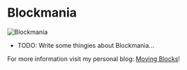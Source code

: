 Blockmania
==========

![Blockmania](https://github.com/begla/Blockmania/raw/master/screenshots/screen1.png)

* TODO: Write some thingies about Blockmania...

For more information visit my personal blog: [Moving Blocks](http://movingblocks.tumblr.com/)!
